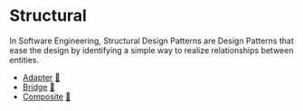 # Structural

In Software Engineering, Structural Design Patterns are Design Patterns that
ease the design by identifying a simple way to realize relationships between
entities.

* [Adapter](adapter) [:book:](http://en.wikipedia.org/wiki/Adapter_pattern)
* [Bridge](bridge) [:book:](http://en.wikipedia.org/wiki/Bridge_pattern)
* [Composite](composite) [:book:](http://en.wikipedia.org/wiki/Composite_pattern)
